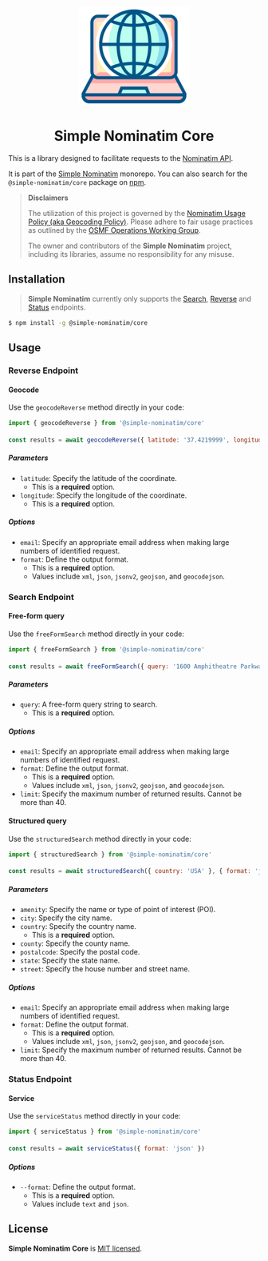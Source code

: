 <p align="center">
  <img src="https://raw.githubusercontent.com/jonathanlinat/simple-nominatim/main/.github/images/simple-nominatim.svg" alt="Simple Nominatim Logo" height="200">
</p>

<h1 align="center">Simple Nominatim Core</h1>

This is a library designed to facilitate requests to the [Nominatim API](https://nominatim.org/release-docs/develop/api/Overview/).

It is part of the [Simple Nominatim](https://github.com/jonathanlinat/simple-nominatim/#readme) monorepo. You can also search for the `@simple-nominatim/core` package on [npm]([https://www.npmjs.com/package/@simple-nominatim/core](https://www.npmjs.com/package/@simple-nominatim/core)).

> **Disclaimers**
>
> The utilization of this project is governed by the [Nominatim Usage Policy (aka Geocoding Policy)](https://operations.osmfoundation.org/policies/nominatim/). Please adhere to fair usage practices as outlined by the [OSMF Operations Working Group](https://operations.osmfoundation.org/).
>
> The owner and contributors of the **Simple Nominatim** project, including its libraries, assume no responsibility for any misuse.

## Installation

> **Simple Nominatim** currently only supports the [Search](https://nominatim.org/release-docs/develop/api/Search/), [Reverse](https://nominatim.org/release-docs/develop/api/Reverse/) and [Status](https://nominatim.org/release-docs/develop/api/Status/) endpoints.

```bash
$ npm install -g @simple-nominatim/core
```

## Usage

### Reverse Endpoint

#### Geocode

Use the `geocodeReverse` method directly in your code:

```javascript
import { geocodeReverse } from '@simple-nominatim/core'

const results = await geocodeReverse({ latitude: '37.4219999', longitude: '-122.0840575' }, { format: 'jsonv2' })
```

##### Parameters

- `latitude`: Specify the latitude of the coordinate.
  - This is a **required** option.
- `longitude`: Specify the longitude of the coordinate.
  - This is a **required** option.

##### Options

- `email`: Specify an appropriate email address when making large numbers of identified request.
- `format`: Define the output format.
  - This is a **required** option.
  - Values include `xml`, `json`, `jsonv2`, `geojson`, and `geocodejson`.

### Search Endpoint

#### Free-form query

Use the `freeFormSearch` method directly in your code:

```javascript
import { freeFormSearch } from '@simple-nominatim/core'

const results = await freeFormSearch({ query: '1600 Amphitheatre Parkway, Mountain View, CA, USA' }, { format: 'jsonv2' })
```

##### Parameters

- `query`: A free-form query string to search.
  - This is a **required** option.

##### Options

- `email`: Specify an appropriate email address when making large numbers of identified request.
- `format`: Define the output format.
  - This is a **required** option.
  - Values include `xml`, `json`, `jsonv2`, `geojson`, and `geocodejson`.
- `limit`: Specify the maximum number of returned results. Cannot be more than 40.

#### Structured query

Use the `structuredSearch` method directly in your code:

```javascript
import { structuredSearch } from '@simple-nominatim/core'

const results = await structuredSearch({ country: 'USA' }, { format: 'jsonv2' })
```

##### Parameters

- `amenity`: Specify the name or type of point of interest (POI).
- `city`: Specify the city name.
- `country`: Specify the country name.
  - This is a **required** option.
- `county`: Specify the county name.
- `postalcode`: Specify the postal code.
- `state`: Specify the state name.
- `street`: Specify the house number and street name.

##### Options

- `email`: Specify an appropriate email address when making large numbers of identified request.
- `format`: Define the output format.
  - This is a **required** option.
  - Values include `xml`, `json`, `jsonv2`, `geojson`, and `geocodejson`.
- `limit`: Specify the maximum number of returned results. Cannot be more than 40.

### Status Endpoint

#### Service

Use the `serviceStatus` method directly in your code:

```javascript
import { serviceStatus } from '@simple-nominatim/core'

const results = await serviceStatus({ format: 'json' })
```

##### Options

- `--format`: Define the output format.
  - This is a **required** option.
  - Values include `text` and `json`.

## License

**Simple Nominatim Core** is [MIT licensed](LICENSE).
